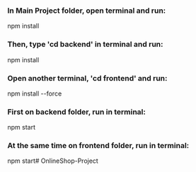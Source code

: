 ### In Main Project folder, open terminal and run:
npm install
### Then, type 'cd backend' in terminal and run:
npm install
### Open another terminal, 'cd frontend' and run:
npm install --force
### First on backend folder, run in terminal:
npm start
### At the same time on frontend folder, run in terminal:
npm start# OnlineShop-Project
